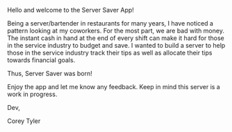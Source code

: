 Hello and welcome to the Server Saver App!

Being a server/bartender in restaurants for many years, I have noticed a pattern looking at my coworkers. For the most part, we are bad with money. The instant cash in hand at the end of every shift can make it hard for those in the service industry to budget and save.
I wanted to build a server to help those in the service industry track their tips as well as allocate their tips towards financial goals. 

Thus, Server Saver was born!

Enjoy the app and let me know any feedback. Keep in mind this server is a work in progress.

Dev,

Corey Tyler
